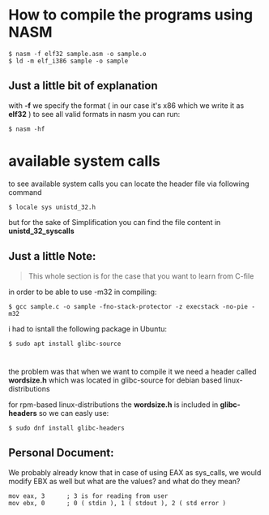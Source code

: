 # How to compile the programs using NASM
    
    $ nasm -f elf32 sample.asm -o sample.o
    $ ld -m elf_i386 sample -o sample

## Just a little bit of explanation

with **-f** we specify the format ( in our case it's x86 which we write it as **elf32** )
to see all valid formats in nasm you can run:

    $ nasm -hf


# available system calls 

to see available system calls you can locate the header file via following command

    $ locale sys unistd_32.h

but for the sake of Simplification you can find the file content in **unistd_32_syscalls**


## Just a little Note:

> This whole section is for the case that you want to learn from C-file

in order to be able to use -m32 in compiling:

    $ gcc sample.c -o sample -fno-stack-protector -z execstack -no-pie -m32


i had to isntall the following package in Ubuntu:

    $ sudo apt install glibc-source

#

the problem was that when we want to compile it we need a header called **wordsize.h** which was located in glibc-source for debian based linux-distributions

for rpm-based linux-distributions the **wordsize.h** is included in **glibc-headers** so we can easly use:

    $ sudo dnf install glibc-headers

## Personal Document:

We probably already know that in case of using EAX as sys_calls, we would modify EBX as well but what are the values? and what do they mean?

    mov eax, 3      ; 3 is for reading from user
    mov ebx, 0      ; 0 ( stdin ), 1 ( stdout ), 2 ( std error ) 
